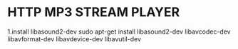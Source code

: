 HTTP MP3 STREAM PLAYER
======================

1.install libasound2-dev
sudo apt-get install libasound2-dev libavcodec-dev libavformat-dev libavdevice-dev libavutil-dev
